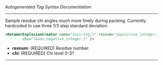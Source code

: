 _Autogenerated Tag Syntax Documentation:_

---
Sample residue chi angles much more finely during packing. Currently hardcoded to use three 1/3 step standard deviation.

```xml
<RotamerExplosionCreator name="(&string;)" resnum="(&positive_integer;)"
        chi="(&non_negative_integer;)" />
```

-   **resnum**: (REQUIRED) Residue number.
-   **chi**: (REQUIRED) Chi level 0-3?

---
